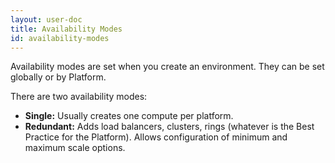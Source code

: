 ```yaml
---
layout: user-doc
title: Availability Modes
id: availability-modes
---
```


Availability modes are set when you create an environment. They can be set globally or by Platform.

There are two availability modes:


* **Single:** Usually creates one compute per platform.
* **Redundant:** Adds load balancers, clusters, rings (whatever is the Best Practice for the Platform). Allows configuration of minimum and maximum scale options.



